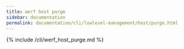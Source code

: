 ```yaml
---
title: werf host purge
sidebar: documentation
permalink: documentation/cli/lowlevel-management/host/purge.html
---
```


{% include /cli/werf_host_purge.md %}
